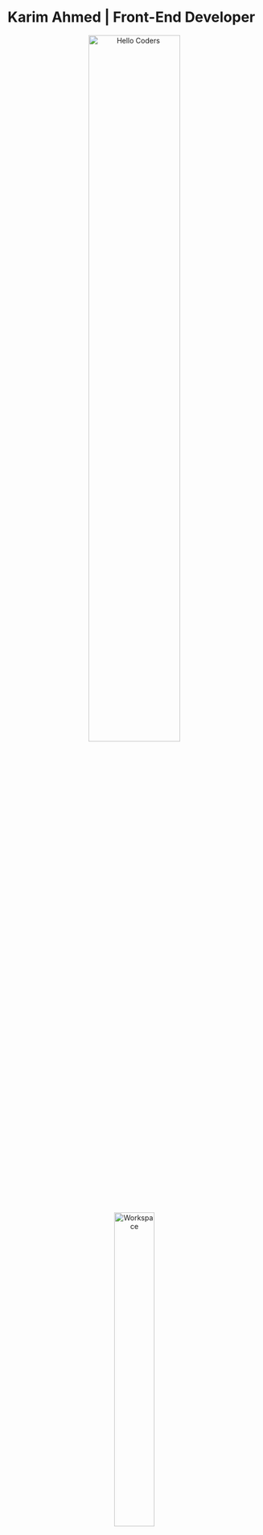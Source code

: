 #        Karim Ahmed | Front-End Developer

<div align="center" width="50%">

<img src="https://github.com/SP-XD/SP-XD/blob/main/images/hellocoders_rounded.gif?raw=true" alt="Hello Coders" width="60%"/> <br> <img src="https://github.com/SP-XD/SP-XD/blob/main/images/dev-working_rounded.gif?raw=true" alt="Workspace"  width="40%"/><br>

<details>
<p><strong> <summary> 🎧 Busy coding & vibing to: </summary> </strong></p>

</details>

![Profile Views](https://komarev.com/ghpvc/?username=karim-ahmed\&style=flat\&color=orange\&label=PROFILE+VIEWS)

</div>

---

## 👋 About Me

I’m **Karim Ahmed**, a passionate **Front-End Developer** specialized in creating modern, responsive, and user-friendly web applications.

* 🔭 Currently working on: **Front-end projects & portfolio apps**
* 🌱 Learning: **Next.js and advanced UI/UX design**
* 💬 Ask me about: **React, TailwindCSS, Bootstrap, JavaScript**
* 📫 Reach me at: **[karimsolimanfcb10@gmail.com](mailto:karimsolimanfcb10@gmail.com)** | [LinkedIn](www.linkedin.com/in/karim-soliman-a45a1a1b4

) | [Portfolio](#)
* ⚡ Fun fact: I love building clean UI with smooth animations

---

## 🧰 Tech Stack

![HTML](https://img.shields.io/badge/HTML5-E34F26?style=flat\&logo=html5\&logoColor=white)
![CSS](https://img.shields.io/badge/CSS3-1572B6?style=flat\&logo=css3\&logoColor=white)
![JavaScript](https://img.shields.io/badge/JavaScript-323330?style=flat\&logo=javascript\&logoColor=F7DF1E)
![React](https://img.shields.io/badge/React-20232A?style=flat\&logo=react\&logoColor=61DAFB)
![Next.js](https://img.shields.io/badge/Next.js-000000?style=flat\&logo=nextdotjs\&logoColor=white)
![TailwindCSS](https://img.shields.io/badge/Tailwind_CSS-38B2AC?style=flat\&logo=tailwind-css\&logoColor=white)
![Bootstrap](https://img.shields.io/badge/Bootstrap-563D7C?style=flat\&logo=bootstrap\&logoColor=white)
![Git](https://img.shields.io/badge/GIT-E44C30?style=flat\&logo=git\&logoColor=white)
![Figma](https://img.shields.io/badge/Figma-F24E1E?style=flat\&logo=figma\&logoColor=white)

```javascript
class AboutMe {
  const myTools = {
    FrontEnd: ["React", "Next.js", "TailwindCSS", "Bootstrap"],
    Languages: ["HTML", "CSS", "JavaScript"],
    Tools: ["Git", "Figma"]
  };
}
```

---

## 🚀 Featured Projects

### 1) [Portfolio Website](#)

My personal website to showcase my front-end skills and projects.

* Tech: React, TailwindCSS
* [Live Demo](#)

### 2) [Landing Page Templates](#)

A collection of modern landing pages built with Bootstrap.

* Tech: Bootstrap, CSS3, JavaScript
* [Live Demo](#)

### 3) [UI Component Library](#)

Reusable front-end components for faster prototyping.

* Tech: React, TailwindCSS
* [Live Demo](#)

---

## 📊 GitHub Stats

<div align="center">
<img src
